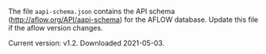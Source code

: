 The file `aapi-schema.json` contains the API schema (http://aflow.org/API/aapi-schema) for the  AFLOW database.
Update this file if the aflow version changes.

Current version: v1.2. Downloaded 2021-05-03. 
